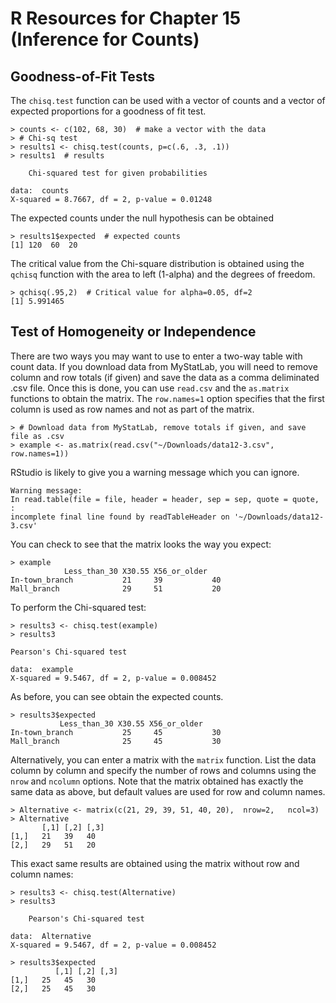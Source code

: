 # R Resources for Chapter 15 (Inference for Counts)
## Goodness-of-Fit Tests

The `chisq.test` function can be used with a vector of counts and a vector of expected proportions for a goodness of fit test.

	> counts <- c(102, 68, 30)  # make a vector with the data
	> # Chi-sq test
	> results1 <- chisq.test(counts, p=c(.6, .3, .1))
	> results1  # results

		Chi-squared test for given probabilities

	data:  counts
	X-squared = 8.7667, df = 2, p-value = 0.01248
	
The expected counts under the null hypothesis can be obtained 

	> results1$expected  # expected counts
	[1] 120  60  20
	
The critical value from the Chi-square distribution is obtained using the `qchisq` function with the 
area to left (1-alpha) and the degrees of freedom.

	> qchisq(.95,2)  # Critical value for alpha=0.05, df=2
	[1] 5.991465

## Test of Homogeneity or Independence

There are two ways you may want to use to enter a two-way table with count data.  If you download data from MyStatLab, 
you will need to remove column and row totals (if given) and save the data as a comma deliminated .csv file.  Once this
is done, you can use `read.csv` and the `as.matrix` functions to obtain the matrix.  The `row.names=1` option specifies
that the first column is used as row names and not as part of the matrix.

	> # Download data from MyStatLab, remove totals if given, and save file as .csv
	> example <- as.matrix(read.csv("~/Downloads/data12-3.csv", row.names=1))
	
RStudio is likely to give you a warning message which you can ignore.

	Warning message:
	In read.table(file = file, header = header, sep = sep, quote = quote,  :
  	incomplete final line found by readTableHeader on '~/Downloads/data12-3.csv'
	
You can check to see that the matrix looks the way you expect:

	> example
               	Less_than_30 X30.55 X56_or_older
	In-town_branch           21     39           40
	Mall_branch              29     51           20
	
To perform the Chi-squared test:

	> results3 <- chisq.test(example)
	> results3

	Pearson's Chi-squared test

	data:  example
	X-squared = 9.5467, df = 2, p-value = 0.008452
	
As before, you can see obtain the expected counts.	

	> results3$expected
               Less_than_30 X30.55 X56_or_older
	In-town_branch           25     45           30
	Mall_branch              25     45           30

Alternatively, you can enter a matrix with the `matrix` function.  List the data column by column and 
specify the number of rows and columns using the `nrow` and `ncolumn` options.  Note that the matrix
obtained has exactly the same data as above, but default values are used for row and column names.

	> Alternative <- matrix(c(21, 29, 39, 51, 40, 20),  nrow=2,   ncol=3)
	> Alternative
   	       [,1] [,2] [,3]
	[1,]   21   39   40
	[2,]   29   51   20
	
This exact same results are obtained using the matrix without row and column names:

	> results3 <- chisq.test(Alternative)
	> results3

		Pearson's Chi-squared test

	data:  Alternative
	X-squared = 9.5467, df = 2, p-value = 0.008452

	> results3$expected
     	      [,1] [,2] [,3]
	[1,]   25   45   30
	[2,]   25   45   30

